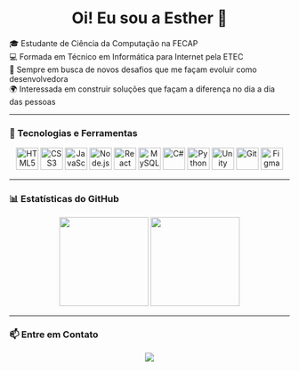 <h1 align="center">Oi! Eu sou a Esther 👋</h1>

🎓 Estudante de Ciência da Computação na FECAP  
💻 Formada em Técnico em Informática para Internet pela ETEC  
🎯 Sempre em busca de novos desafios que me façam evoluir como desenvolvedora  
🌍 Interessada em construir soluções que façam a diferença no dia a dia das pessoas  

---

### 🚀 Tecnologias e Ferramentas

<div align="center">

<img src="https://cdn.jsdelivr.net/gh/devicons/devicon/icons/html5/html5-original.svg" width="40px" title="HTML5"/>
<img src="https://cdn.jsdelivr.net/gh/devicons/devicon/icons/css3/css3-original.svg" width="40px" title="CSS3"/>
<img src="https://cdn.jsdelivr.net/gh/devicons/devicon/icons/javascript/javascript-original.svg" width="40px" title="JavaScript"/>
<img src="https://cdn.jsdelivr.net/gh/devicons/devicon/icons/nodejs/nodejs-original.svg" width="40px" title="Node.js"/>
<img src="https://cdn.jsdelivr.net/gh/devicons/devicon/icons/react/react-original.svg" width="40px" title="React"/>
<img src="https://cdn.jsdelivr.net/gh/devicons/devicon/icons/mysql/mysql-original.svg" width="40px" title="MySQL"/>
<img src="https://cdn.jsdelivr.net/gh/devicons/devicon/icons/csharp/csharp-original.svg" width="40px" title="C#"/>
<img src="https://cdn.jsdelivr.net/gh/devicons/devicon/icons/python/python-original.svg" width="40px" title="Python"/>
<img src="https://cdn.jsdelivr.net/gh/devicons/devicon/icons/unity/unity-original.svg" width="40px" title="Unity"/>
<img src="https://cdn.jsdelivr.net/gh/devicons/devicon/icons/git/git-original.svg" width="40px" title="Git"/>
<img src="https://cdn.jsdelivr.net/gh/devicons/devicon/icons/figma/figma-original.svg" width="40px" title="Figma"/>

</div>

---

### 📊 Estatísticas do GitHub

<div align="center">
  <img height="160em" src="https://github-readme-stats.vercel.app/api?username=estherolvr&show_icons=true&theme=tokyonight&hide=prs"/>
  <img height="160em" src="https://github-readme-stats.vercel.app/api/top-langs/?username=estherolvr&layout=compact&theme=tokyonight"/>
</div>

---


### 📫 Entre em Contato

<div align="center">
  
  <a href="mailto:oliveiracostaesther@gmail.com">
   
  <a href="https://www.linkedin.com/in/estherolvr" target="_blank">
    <img src="https://img.shields.io/badge/-LinkedIn-0A66C2?style=for-the-badge&logo=linkedin&logoColor=white" />
  </a>

</div>
